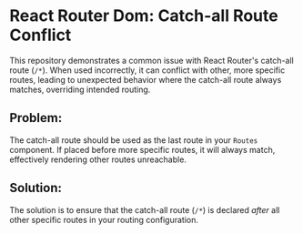 # React Router Dom: Catch-all Route Conflict

This repository demonstrates a common issue with React Router's catch-all route (`/*`). When used incorrectly, it can conflict with other, more specific routes, leading to unexpected behavior where the catch-all route always matches, overriding intended routing.

## Problem:

The catch-all route should be used as the last route in your `Routes` component. If placed before more specific routes, it will always match, effectively rendering other routes unreachable.

## Solution:

The solution is to ensure that the catch-all route (`/*`) is declared *after* all other specific routes in your routing configuration.